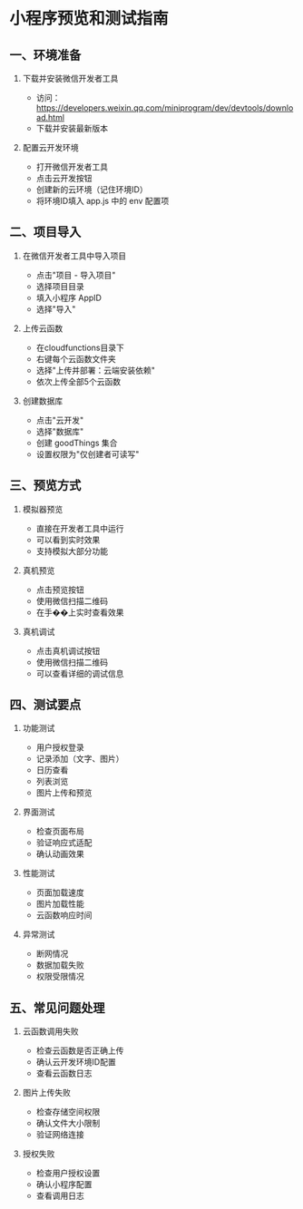 # 小程序预览和测试指南

## 一、环境准备

1. 下载并安装微信开发者工具
   - 访问：https://developers.weixin.qq.com/miniprogram/dev/devtools/download.html
   - 下载并安装最新版本

2. 配置云开发环境
   - 打开微信开发者工具
   - 点击云开发按钮
   - 创建新的云环境（记住环境ID）
   - 将环境ID填入 app.js 中的 env 配置项

## 二、项目导入

1. 在微信开发者工具中导入项目
   - 点击"项目 - 导入项目"
   - 选择项目目录
   - 填入小程序 AppID
   - 选择"导入"

2. 上传云函数
   - 在cloudfunctions目录下
   - 右键每个云函数文件夹
   - 选择"上传并部署：云端安装依赖"
   - 依次上传全部5个云函数

3. 创建数据库
   - 点击"云开发"
   - 选择"数据库"
   - 创建 goodThings 集合
   - 设置权限为"仅创建者可读写"

## 三、预览方式

1. 模拟器预览
   - 直接在开发者工具中运行
   - 可以看到实时效果
   - 支持模拟大部分功能

2. 真机预览
   - 点击预览按钮
   - 使用微信扫描二维码
   - 在手��上实时查看效果

3. 真机调试
   - 点击真机调试按钮
   - 使用微信扫描二维码
   - 可以查看详细的调试信息

## 四、测试要点

1. 功能测试
   - 用户授权登录
   - 记录添加（文字、图片）
   - 日历查看
   - 列表浏览
   - 图片上传和预览

2. 界面测试
   - 检查页面布局
   - 验证响应式适配
   - 确认动画效果

3. 性能测试
   - 页面加载速度
   - 图片加载性能
   - 云函数响应时间

4. 异常测试
   - 断网情况
   - 数据加载失败
   - 权限受限情况

## 五、常见问题处理

1. 云函数调用失败
   - 检查云函数是否正确上传
   - 确认云开发环境ID配置
   - 查看云函数日志

2. 图片上传失败
   - 检查存储空间权限
   - 确认文件大小限制
   - 验证网络连接

3. 授权失败
   - 检查用户授权设置
   - 确认小程序配置
   - 查看调用日志 